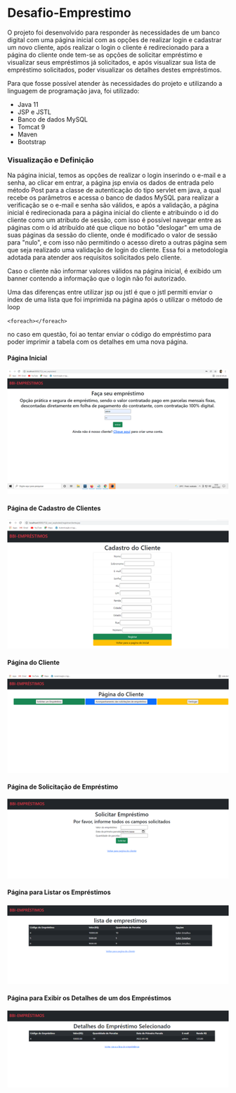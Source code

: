 # Desafio-Emprestimo
O projeto foi desenvolvido para responder às necessidades de um banco digital com uma página inicial com as opções de realizar login e cadastrar um novo cliente, após realizar o login o cliente é redirecionado para a página do cliente onde tem-se as opções de solicitar empréstimo e visualizar seus empréstimos já solicitados, e após visualizar sua lista de empréstimo solicitados, poder visualizar os detalhes destes empréstimos.

Para que fosse possível atender às necessidades do projeto e utilizando a linguagem de programação java, foi utilizado:
* Java 11
* JSP e JSTL
* Banco de dados MySQL
* Tomcat 9
* Maven
* Bootstrap

### Visualização e Definição

Na página inicial, temos as opçôes de realizar o login inserindo o e-mail e a senha, ao clicar em entrar, a página jsp envia os dados de entrada pelo método Post para a classe 
de autenticação do tipo servlet em java, a qual recebe os parâmetros e acessa o banco de dados MySQL para realizar a verificação se o e-mail e senha são válidos, e após a validação,
a página inicial é redirecionada para a página inicial do cliente e atribuindo o id do cliente como um atributo de sessão, com isso é possível navegar
entre as páginas com o id atribuído
até que clique no botão "deslogar" em uma de suas páginas da sessão do cliente, onde é modificado o valor de sessão para "nulo", e com isso não permitindo o acesso direto a outras página
sem que seja realizado uma validação de login do cliente. Essa foi a metodologia adotada para atender aos requisitos solicitados pelo cliente.

Caso o cliente não informar valores válidos na página inicial, é exibido um banner contendo a informação que o login não foi autorizado.

Uma das diferenças entre utilizar jsp ou jstl é que o jstl permiti enviar o index de uma lista que foi imprimida na página após o utilizar o método de loop

`<foreach></foreach>`

no caso em questão, foi ao tentar enviar o código do empréstimo para poder imprimir a tabela com os detalhes em uma nova página.



#### Página Inicial

![Alt text](images/login.png?raw=true "Login")

#### Página de Cadastro de Clientes

![Alt text](images/cadastrocliente.png?raw=true "Cadastro de Cliente")

#### Página do Cliente

![Alt text](images/paginacliente.png?raw=true "Página do Cliente")

#### Página de Solicitação de Empréstimo

![Alt text](images/solicitaremprestimo.png?raw=true "Página do Cliente")

#### Página para Listar os Empréstimos

![Alt text](images/listadeemprestimos.png?raw=true "Página do Cliente")

#### Página para Exibir os Detalhes de um dos Empréstimos

![Alt text](images/detalhesemprestimo.png?raw=true "Página do Cliente")
